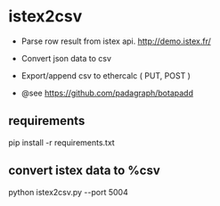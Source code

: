 
# istex2csv

* Parse row result from istex api. 
  http://demo.istex.fr/

* Convert json data to csv

* Export/append csv to ethercalc ( PUT, POST )

* @see https://github.com/padagraph/botapadd 



## requirements

  pip install -r requirements.txt


## convert istex data to %csv

  python istex2csv.py --port 5004 
  
